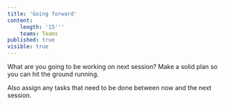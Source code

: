 ```yaml
---
title: 'Going forward'
content:
    length: '15'''
    teams: Teams
published: true
visible: true
---
```


What are you going to be working on next session? Make a solid plan so you can hit the ground running.

Also assign any tasks that need to be done between now and the next session. 